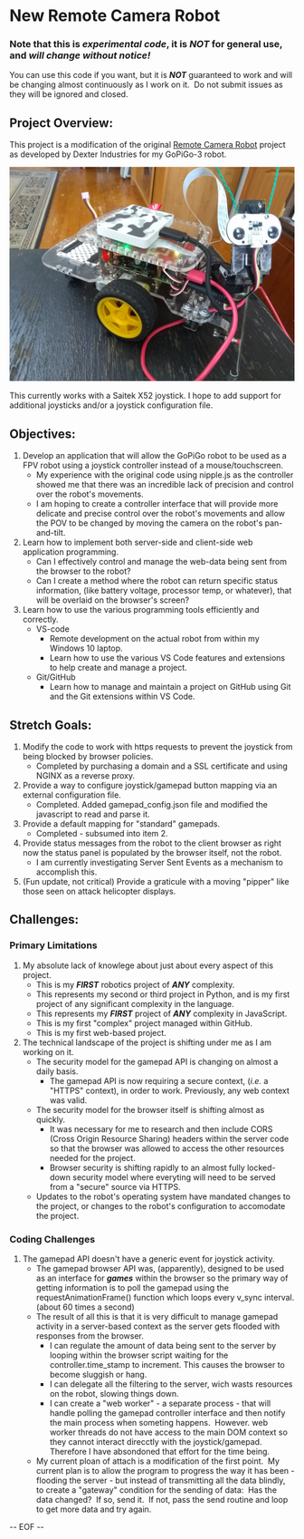 # New Remote Camera Robot
### Note that this is *experimental code*, it is *NOT* for general use, and *will change without notice!*
You can use this code if you want, but it is ***NOT*** guaranteed to work and will be changing almost continuously as I work on it.&nbsp; Do not submit issues as they will be ignored and closed.

## Project Overview:

This project is a modification of the original [Remote Camera Robot](https://https://github.com/DexterInd/GoPiGo3/tree/master/Projects/RemoteCameraRobot) project as developed by Dexter Industries for my GoPiGo-3 robot.

![](assets/20220108_203104_img1.jpg)

This currently works with a Saitek X52 joystick.  I hope to add support for
additional joysticks and/or a joystick configuration file.

## Objectives:

1. Develop an application that will allow the GoPiGo robot to be used as a FPV robot using a joystick controller instead of a mouse/touchscreen.
   * My experience with the original code using nipple.js as the controller showed me that there was an incredible lack of precision and control over the robot's movements.
   * I am hoping to create a controller interface that will provide more delicate and precise control over the robot's movements and allow the POV to be changed by moving the camera on the robot's pan-and-tilt.
2. Learn how to implement both server-side and client-side web application programming.
   * Can I effectively control and manage the web-data being sent from the browser to the robot?
   * Can I create a method where the robot can return specific status information, (like battery voltage, processor temp, or whatever), that will be overlaid on the browser's screen?
3. Learn how to use the various programming tools efficiently and correctly.
   * VS-code
      * Remote development on the actual robot from within my Windows 10 laptop.
      * Learn how to use the various VS Code features and extensions to help create and manage a project.
   * Git/GitHub
      * Learn how to manage and maintain a project on GitHub using Git and the Git extensions within VS Code.

## Stretch Goals:
1. Modify the code to work with https requests to prevent the joystick from being blocked by browser policies.
   *  Completed by purchasing a domain and a SSL certificate and using NGINX as a reverse proxy.
2. Provide a way to configure joystick/gamepad button mapping via an external configuration file.
   *  Completed.  Added gamepad_config.json file and modified the javascript to read and parse it.
3. Provide a default mapping for "standard" gamepads.
   *  Completed - subsumed into item 2.
4. Provide status messages from the robot to the client browser as right now the status panel is populated by the browser itself, not the robot.
   *  I am currently investigating Server Sent Events as a mechanism to accomplish this.
5. (Fun update, not critical) Provide a graticule with a moving "pipper" like those seen on attack helicopter displays.

## Challenges:

### Primary Limitations

1. My absolute lack of knowlege about just about every aspect of this project.
   * This is my ***FIRST*** robotics project of ***ANY*** complexity.
   * This represents my second or third project in Python, and is my first project of any significant complexity in the language.
   * This represents my ***FIRST*** project of ***ANY*** complexity in JavaScript.
   * This is my first "complex" project managed within GitHub.
   * This is my first web-based project.
2. The technical landscape of the project is shifting under me as I am working on it.
   * The security model for the gamepad API is changing on almost a daily basis.
      * The gamepad API is now requiring a secure context, (*i.e.* a "HTTPS" context), in order to work.  Previously, any web context was valid.
   * The security model for the browser itself is shifting almost as quickly.
      * It was necessary for me to research and then include CORS (Cross Origin Resource Sharing) headers within the server code so that the browser was allowed to access the other resources needed for the project.
      * Browser security is shifting rapidly to an almost fully locked-down security model where everyting will need to be served from a "secure" source via HTTPS.
   * Updates to the robot's operating system have mandated changes to the project, or changes to the robot's configuration to accomodate the project.

### Coding Challenges

1. The gamepad API doesn't have a generic event for joystick activity.
   * The gamepad browser API was, (apparently), designed to be used as an interface for ***games*** within the browser so the primary way of getting information is to poll the gamepad using the requestAnimationFrame() function which loops every v_sync interval. (about 60 times a second)
   * The result of all this is that it is very difficult to manage gamepad activity in a server-based context as the server gets flooded with responses from the browser.
      * I can regulate the amount of data being sent to the server by looping within the browser script waiting for the controller.time_stamp to increment.  This causes the browser to become sluggish or hang.
      * I can delegate all the filtering to the server, wich wasts resources on the robot, slowing things down.
      * I can create a "web worker" - a separate process - that will handle polling the gamepad controller interface and then notify the main process when someting happens.&nbsp; However. web worker threads do not have access to the main DOM context so they cannot interact direcctly with the joystick/gamepad.&nbsp; Therefore I have absondoned that effort for the time being.
    *  My current ploan of attach is a modification of the first point.&nbsp; My current plan is to allow the program to progress the way it has been - flooding the server - but instead of transmitting all the data blindly, to create a "gateway" condition for the sending of data:&nbsp; Has the data changed?&nbsp; If so, send it.&nbsp; If not, pass the send routine and loop to get more data and try again.

-- EOF --
